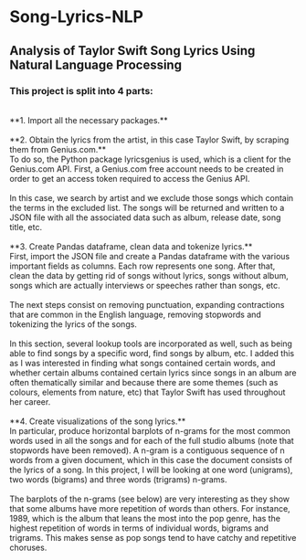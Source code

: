 # Song-Lyrics-NLP
## Analysis of Taylor Swift Song Lyrics Using Natural Language Processing

### This project is split into 4 parts:
<br/>
 **1. Import all the necessary packages.**
<br/><br/>
 **2. Obtain the lyrics from the artist, in this case Taylor Swift, by scraping them from Genius.com.** <br/> To do so, the Python package lyricsgenius is used, which is a client for the Genius.com API. First, a Genius.com free account needs to be created in order to get an access token required to access the Genius API. <br/><br/> In this case, we search by artist and we exclude those songs which contain the terms in the excluded list. The songs will be returned and written to a JSON file with all the associated data such as album, release date, song title, etc. 
<br/><br/>
 **3. Create Pandas dataframe, clean data and tokenize lyrics.** <br/> First, import the JSON file and create a Pandas dataframe with the various important fields as columns. Each row represents one song. After that, clean the data by getting rid of songs without lyrics, songs without album, songs which are actually interviews or speeches rather than songs, etc. <br/><br/> The next steps consist on removing punctuation, expanding contractions that are common in the English language, removing stopwords and tokenizing the lyrics of the songs. <br/><br/> In this section, several lookup tools are incorporated as well, such as being able to find songs by a specific word, find songs by album, etc. I added this as I was interested in finding what songs contained certain words, and whether certain albums contained certain lyrics since songs in an album are often thematically similar and because there are some themes (such as colours, elements from nature, etc) that Taylor Swift has used throughout her career. 
<br/><br/>
 **4. Create visualizations of the song lyrics.** <br/> In particular, produce horizontal barplots of n-grams for the most common words used in all the songs and for each of the full studio albums (note that stopwords have been removed). A n-gram is a contiguous sequence of n words from a given document, which in this case the document consists of the lyrics of a song. In this project, I will be looking at one word (unigrams), two words (bigrams) and three words (trigrams) n-grams. <br/><br/> The barplots of the n-grams (see below) are very interesting as they show that some albums have more repetition of words than others. For instance, 1989, which is the album that leans the most into the pop genre, has the highest repetition of words in terms of individual words, bigrams and trigrams. This makes sense as pop songs tend to have catchy and repetitive choruses. 
